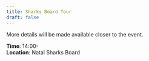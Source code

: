 ```yaml
---
title: Sharks Board Tour
draft: false
---
```


More details will be made available closer to the event.

**Time**: 14:00- \
**Location**: Natal Sharks Board
